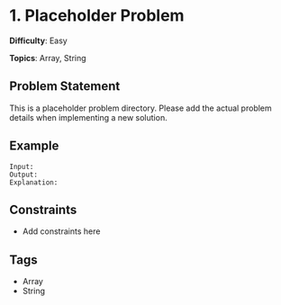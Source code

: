 # 1. Placeholder Problem

**Difficulty**: Easy

**Topics**: Array, String

## Problem Statement

This is a placeholder problem directory. Please add the actual problem details when implementing a new solution.

## Example

```
Input: 
Output: 
Explanation: 
```

## Constraints

- Add constraints here

## Tags

- Array
- String
